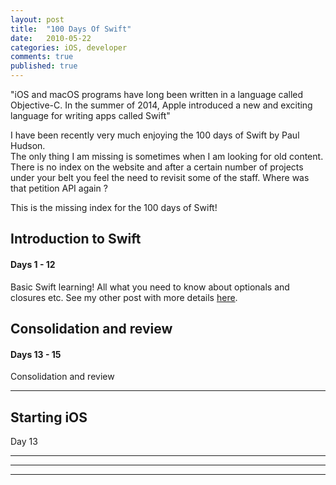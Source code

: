 ```yaml
---
layout: post
title:  "100 Days Of Swift"
date:   2010-05-22
categories: iOS, developer
comments: true
published: true
---
```



<div class="message">
"iOS and macOS programs have long been written in a language called Objective-C. In the summer of 2014, Apple introduced a new and exciting language for writing apps called Swift" 
<br><cite></cite>
</div>

 
I have been recently very much enjoying the 100 days of Swift by Paul Hudson.  
The only thing I am missing is sometimes when I am looking for old content. There is no index on the website and after a certain number of projects under your belt you feel the need to revisit some of the staff. Where was that petition API again ? 

This is the missing index for the 100 days of Swift! 

## Introduction to Swift 

#### Days 1 - 12

Basic Swift learning! All what you need to know about optionals and closures etc.
See my other post with more details [here](https://multitudes.github.io/2019/04/Some-Swift-tips-for-beginner-and-intermediate.html).

## Consolidation and review

#### Days 13 - 15

Consolidation and review

<hr>

## Starting iOS 

Day 13




<hr>




<hr>



<hr>


